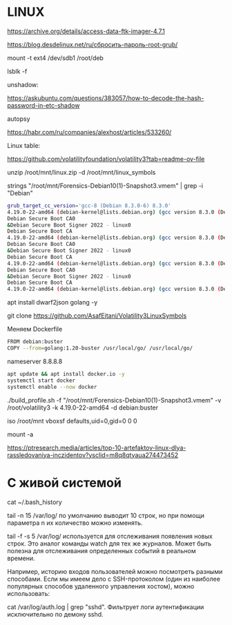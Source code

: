 # LINUX

https://archive.org/details/access-data-ftk-imager-4.7.1

https://blog.desdelinux.net/ru/сбросить-пароль-root-grub/

mount -t ext4 /dev/sdb1 /root/deb

lsblk -f


unshadow:

https://askubuntu.com/questions/383057/how-to-decode-the-hash-password-in-etc-shadow

autopsy

https://habr.com/ru/companies/alexhost/articles/533260/


Linux table:

https://github.com/volatilityfoundation/volatility3?tab=readme-ov-file


unzip /root/mnt/linux.zip -d /root/mnt/linux_symbols






strings "/root/mnt/Forensics-Debian10(1)-Snapshot3.vmem" | grep -i "Debian"

```bash
grub_target_cc_version='gcc-8 (Debian 8.3.0-6) 8.3.0'
4.19.0-22-amd64 (debian-kernel@lists.debian.org) (gcc version 8.3.0 (Debian 8.3.0-6)) #1 SMP Debian 4.19.260-1 (2022-09-29)
Debian Secure Boot CA0
&Debian Secure Boot Signer 2022 - linux0
Debian Secure Boot CA
4.19.0-22-amd64 (debian-kernel@lists.debian.org) (gcc version 8.3.0 (Debian 8.3.0-6)) #1 SMP Debian 4.19.260-1 (2022-09-29)
Debian Secure Boot CA0
&Debian Secure Boot Signer 2022 - linux0
Debian Secure Boot CA
4.19.0-22-amd64 (debian-kernel@lists.debian.org) (gcc version 8.3.0 (Debian 8.3.0-6)) #1 SMP Debian 4.19.260-1 (2022-09-29)
Debian Secure Boot CA0
&Debian Secure Boot Signer 2022 - linux0
Debian Secure Boot CA
4.19.0-22-amd64 (debian-kernel@lists.debian.org) (gcc version 8.3.0 (Debian 8.3.0-6)) #1 SMP Debian 4.19.260-1 (2022-09-29)
```

apt install dwarf2json golang -y

git clone https://github.com/AsafEitani/Volatility3LinuxSymbols

Меняем Dockerfile

```bash
FROM debian:buster
COPY --from=golang:1.20-buster /usr/local/go/ /usr/local/go/
```

nameserver 8.8.8.8

```bash
apt update && apt install docker.io -y
systemctl start docker
systemctl enable --now docker
```

./build_profile.sh -f "/root/mnt/Forensics-Debian10(1)-Snapshot3.vmem" -v /root/volatility3 -k 4.19.0-22-amd64 -d debian:buster















iso    /root/mnt    vboxsf    defaults,uid=0,gid=0    0    0


mount -a












https://ptresearch.media/articles/top-10-artefaktov-linux-dlya-rassledovaniya-inczidentov?ysclid=m8q8qtyaua274473452


# С живой системой

cat ~/.bash_history

tail -n 15 /var/log/<file> по умолчанию выводит 10 строк, но при помощи параметра n их количество можно изменять.

tail -f -s 5 /var/log/<file> используется для отслеживания появления новых строк. Это аналог команды watch для тех же журналов. Может быть полезна для отслеживания определенных событий в реальном времени.

Например, историю входов пользователей можно посмотреть разными способами. Если мы имеем дело с SSH-протоколом (один из наиболее популярных способов удаленного управления хостом), можно использовать:

cat /var/log/auth.log | grep "sshd". Фильтрует логи аутентификации исключительно по демону sshd.


